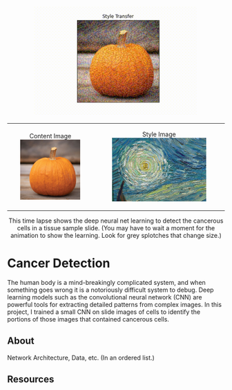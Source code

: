 

<p align="center">
  <img width=75% src="https://github.com/themichaelmort/style_transfer/blob/main/style_transfer.gif" alt="Time-lapse of style transfer"> 
</p>

<table>
  <tr>
    <td>
      <p align="center">
        Content Image
        <img width=75% src="https://github.com/themichaelmort/style_transfer/blob/main/content_image.jpg" alt="Time-lapse of style transfer"> 
      </p>
    </td>
    <td>
      <p align="center">
        Style Image
        <img width=75% src="https://github.com/themichaelmort/style_transfer/blob/main/style_image.jpg" alt="Time-lapse of style transfer"> 
      </p>
    </td>
  </tr>
</table>


<p align="center">
  This time lapse shows the deep neural net learning to detect the cancerous cells in a tissue sample slide. (You may have to wait a moment for the animation to show the learning. Look for grey splotches that change size.)
</p>
 
<h1>Cancer Detection</h1>

<p>
  The human body is a mind-breakingly complicated system, and when something goes wrong it is a notoriously difficult system to debug. Deep learning models such as the convolutional neural network (CNN) are powerful tools for extracting detailed patterns from complex images. In this project, I trained a small CNN on slide images of cells to identify the portions of those images that contained cancerous cells.
</p>

<h2>About</h2>

<p>
  Network Architecture, Data, etc. (In an ordered list.)
</p>

<h2>Resources</h2>
